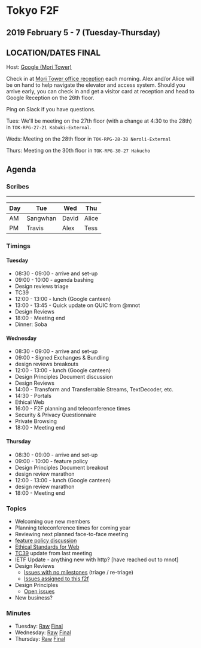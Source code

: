 # Tokyo F2F
## 2019 February 5 - 7 (Tuesday-Thursday)
## LOCATION/DATES FINAL

Host: [Google (Mori Tower)](https://goo.gl/maps/ER5NeLY1V2P2)

Check in at [Mori Tower office reception](https://www.mori.co.jp/en/office/japan/roppongihillsmt/image2.html) each morning. Alex and/or Alice will be on hand to help navigate the elevator and access system. Should you arrive early, you can check in and get a visitor card at reception and head to Google Reception on the 26th floor.

Ping on Slack if you have questions.

Tues: We'll be meeting on the 27th floor (with a change at 4:30 to the 28th) in `TOK-RPG-27-21 Kabuki-External`.

Weds: Meeting on the 28th floor in `TOK-RPG-28-38 Neroli-External`

Thurs: Meeting on the 30th floor in `TOK-RPG-30-27 Hakucho`

## Agenda

### Scribes

----
| Day | Tue | Wed | Thu |
|-----|-----|-----|-----|
| AM | Sangwhan | David | Alice |
| PM | Travis | Alex | Tess |

### Timings

#### Tuesday

* 08:30 - 09:00 - arrive and set-up
* 09:00 - 10:00 - agenda bashing
* Design reviews triage
* TC39
* 12:00 - 13:00 - lunch (Google canteen)
* 13:00 - 13:45 - Quick update on QUIC from @mnot  
* Design Reviews
* 18:00 - Meeting end
* Dinner: Soba

#### Wednesday

* 08:30 - 09:00 - arrive and set-up
* 09:00 - Signed Exchanges & Bundling
* design reviews breakouts
* 12:00 - 13:00 - lunch (Google canteen)
* Design Principles Document discussion
* Design Reviews
* 14:00 - Transform and Transferrable Streams, TextDecoder, etc.
* 14:30 - Portals
* Ethical Web
* 16:00 - F2F planning and teleconference times
* Security & Privacy Questionnaire
* Private Browsing
* 18:00 - Meeting end

#### Thursday

* 08:30 - 09:00 - arrive and set-up
* 09:00 - 10:00 - feature policy
* Design Principles Document breakout
* design review marathon
* 12:00 - 13:00 - lunch (Google canteen)
* design review marathon
* 18:00 - Meeting end


### Topics

* Welcoming oue new members
* Planning teleconference times for coming year
* Reviewing next planned face-to-face meeting
* [feature policy discussion](https://github.com/w3c/webappsec-feature-policy/issues/193#issuecomment-459974333)
* [Ethical Standards for Web](https://docs.google.com/document/d/1tGQOFo-d849sagYDvgGzmSpPFDd_Nf47qb0FT6UjQKc/edit)
* [TC39](https://github.com/tc39/agendas/blob/master/2019/01.md) update from last meeting
* IETF Update - anything new with http? [have reached out to mnot]
* Design Reviews
  * [Issues with no milestones](https://github.com/w3ctag/design-reviews/issues?q=is%3Aopen+is%3Aissue+no%3Amilestone) (triage / re-triage)
  * [Issues assigned to this f2f](https://github.com/w3ctag/design-reviews/issues?q=is%3Aopen+is%3Aissue+milestone%3A2019-02-05-f2f)
* Design Principles
  * [Open issues](https://github.com/w3ctag/design-principles/issues)
* New business?


### Minutes

* Tuesday: [Raw](https://cryptpad.w3ctag.org/code/#/2/code/view/geRCrlRuinxwry3zSxpyibkzTUAUSVYyYI8cLc1JHvg/) [Final](./02-05-minutes.md)
* Wednesday: [Raw](https://cryptpad.w3ctag.org/code/#/2/code/view/7j3e6wni9G-jDseaakH342IMRKt2Ec4h8+OaMoYP5ak/) [Final](./02-06-minutes.md)
* Thursday: [Raw](https://cryptpad.w3ctag.org/code/#/2/code/view/PgABV3fUQYNx4vTY8-dCiaaBGUqfwu+jwduYlO6Lzao/) [Final](./02-07-minutes.md)
